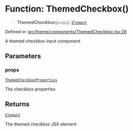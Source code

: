 # Function: ThemedCheckbox()

> **ThemedCheckbox**(`props`): [`Element`](https://github.com/DefinitelyTyped/DefinitelyTyped/blob/80449050d0e5e84f44ffa3fd3dc5651e4747e589/types/react/index.d.ts#L4028)

Defined in: [src/theme/components/ThemedCheckbox.tsx:28](https://github.com/Nick2bad4u/Uptime-Watcher/blob/main/src/theme/components/ThemedCheckbox.tsx#L28)

A themed checkbox input component

## Parameters

### props

[`ThemedCheckboxProperties`](../interfaces/ThemedCheckboxProperties.md)

The checkbox properties

## Returns

[`Element`](https://github.com/DefinitelyTyped/DefinitelyTyped/blob/80449050d0e5e84f44ffa3fd3dc5651e4747e589/types/react/index.d.ts#L4028)

The themed checkbox JSX element
